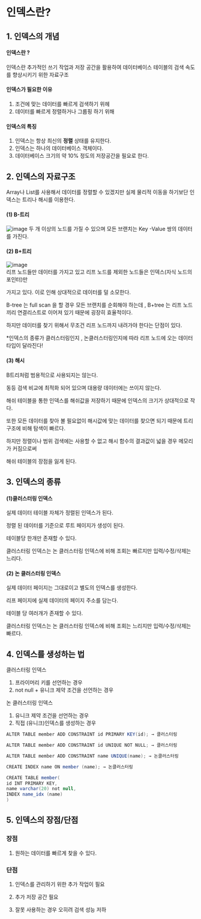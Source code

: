 # 인덱스란?

## 1. 인덱스의 개념   
#### 인덱스란 ?
인덱스란 추가적인 쓰기 작업과 저장 공간을 활용하여 데이터베이스 테이블의 검색 속도를 향상시키기 위한 자료구조

#### 인덱스가 필요한 이유
1. 조건에 맞는 데이터를 빠르게 검색하기 위헤
2. 데이터를 빠르게 정렬하거나 그룹핑 하기 위해

#### 인덱스의 특징
1. 인덱스는 항상 최신의 **정렬** 상태를 유지한다.
2. 인덱스는 하나의 데이터베이스 객체이다.
3. 데이터베이스 크기의 약 10% 정도의 저장공간을 필요로 한다.  

## 2. 인덱스의 자료구조  
Array나 List를 사용해서 데이터를 정렬할 수 있겠지만 실제 물리적 이동을 하기보단
인덱스는 트리나 해시를 이용한다.

#### (1) B-트리
![image](https://github.com/2jie0516/TIL/assets/102570281/fe4a39f9-8db1-4e15-bf83-a6ac90bce0c7)
두 개 이상의 노드를 가질 수 있으며 모든 브랜치는 Key -Value 쌍의 데이터를 가진다.

#### (2) B+트리
![image](https://github.com/2jie0516/TIL/assets/102570281/dca55f2f-3220-4112-a390-5b1dc41dca45)  
리프 노드들만 데이터를 가지고 있고 리프 노드를 제외한 노드들은 인덱스(자식 노드의 포인터)만 

가지고 있다. 이로 인해 상대적으로 데이터를 덜 소모한다.

B-tree 는 full scan 을 할 경우 모든 브랜치를 순회해야 하는데 , B+tree 는 리프 노드끼리 연결리스트로 이어져 있기 때문에 굉장히 효율적이다.

하지만 데이터를 찾기 위해서 무조건 리프 노드까지 내려가야 한다는 단점이 있다.

*인덱스의 종류가 클러스터링인지 , 논클러스터링인지에 따라 리프 노드에 오는 데이터 타입이 달라진다!
#### (3) 해시
B트리처럼 범용적으로 사용되지는 않는다.

동등 검색 비교에 최적화 되어 있으며 대용량 데이터에는 쓰이지 않는다.

해쉬 테이블을 통한 인덱스를 해쉬값을 저장하기 때문에 인덱스의 크기가 상대적으로 작다.    

또한 모든 데이터를 찾아 볼 필요없이 해시값에 맞는 데이터를 찾으면 되기 때문에 트리 구조에 비해 탐색이 빠르다.

하지만 정렬이나 범위 검색에는 사용할 수 없고 해시 함수의 결과값이 넓을 경우 메모리가 커짐으로써     

해쉬 테이블의 장점을 잃게 된다.

## 3. 인덱스의 종류

#### (1)**클러스터링 인덱스**

실제 데이터 테이블 자체가 정렬된 인덱스가 된다.

정렬 된 데이터를 기준으로 루트 페이지가 생성이 된다.

테이블당 한개만 존재할 수 있다.

클러스터링 인덱스는 논 클러스터링 인덱스에 비해 조회는 빠르지만 입력/수정/삭제는 느리다.

#### (2) **논 클러스터링 인덱스**

실제 데이터 페이지는 그대로이고 별도의 인덱스를 생성한다.

리프 페이지에 실제 데이터의 페이지 주소를 담는다.

테이블 당 여러개가 존재할 수 있다.

클러스터링 인덱스는 논 클러스터링 인덱스에 비해 조회는 느리지만 입력/수정/삭제는 빠르다.

## 4. 인덱스를 생성하는 법

클러스터링 인덱스

1. 프라이머리 키를 선언하는 경우
2. not null + 유니크 제약 조건을 선언하는 경우 

논 클러스터링 인덱스

1. 유니크 제약 조건을 선언하는 경우 
2. 직접 (유니크)인덱스를 생성하는 경우
```java
ALTER TABLE member ADD CONSTRAINT id PRIMARY KEY(id); → 클러스터링

ALTER TABLE member ADD CONSTRAINT id UNIQUE NOT NULL; → 클러스터링

ALTER TABLE member ADD CONSTRAINT name UNIQUE(name); → 논클러스터링

CREATE INDEX name ON member (name); → 논클러스터링
```

```java
CREATE TABLE member(  
id INT PRIMARY KEY,  
name varchar(20) not null,  
INDEX name_idx (name)  
)  
```
## 5. 인덱스의 장점/단점
### 장점

1. 원하는 데이터를 빠르게 찾을 수 있다.

### 단점

1. 인덱스를 관리하기 위한 추가 작업이 필요

2. 추가 저장 공간 필요

3. 잘못 사용하는 경우 오히려 검색 성능 저하
